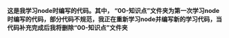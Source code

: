 **这是我学习node时编写的代码。其中， “00-知识点”文件夹为第一次学习node时编写的代码，部分代码不规范，我正在重新学习node并编写新的学习代码，当代码补充完成后我将删除“00-知识点”文件夹**